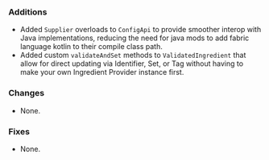 ### Additions
* Added `Supplier` overloads to `ConfigApi` to provide smoother interop with Java implementations, reducing the need for java mods to add fabric language kotlin to their compile class path.
* Added custom `validateAndSet` methods to `ValidatedIngredient` that allow for direct updating via Identifier, Set, or Tag without having to make your own Ingredient Provider instance first.

### Changes
* None.

### Fixes
* None.